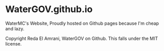 # WaterGOV.github.io
WaterMC's Website, Proudly hosted on Github pages because I'm cheap and lazy.

Copyright Reda El Amrani, WaterGOV on Github. 
This falls under the MIT license.